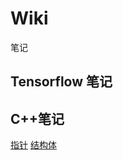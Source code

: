 # Wiki
笔记


## Tensorflow 笔记

## C++笔记


[指针](https://github.com/sivanWu0222/Wiki/blob/master/c%2B%2B/%E6%8C%87%E9%92%88.md)
[结构体](https://github.com/sivanWu0222/Wiki/blob/master/c%2B%2B/%E7%BB%93%E6%9E%84%E4%BD%93.md)
